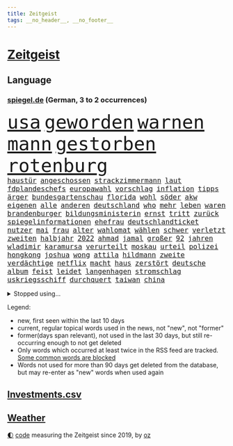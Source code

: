 ```yaml
---
title: Zeitgeist
tags: __no_header__, __no_footer__
---
```


# [Zeitgeist](https://oliz.io/zeitgeist/)

## Language

<h3><a href="https://www.spiegel.de" target="_blank">spiegel.de</a> (German, 3 to 2 occurrences)</h3>
<p style="font-family:monospace">
<span style="font-size:32pt"><a href="news_links.html#usa" class="current">usa</a></span>
<span style="font-size:32pt"><a href="news_links.html#geworden" class="current">geworden</a></span>
<span style="font-size:32pt"><a href="news_links.html#warnen" class="current">warnen</a></span>
<span style="font-size:32pt"><a href="news_links.html#mann" class="current">mann</a></span>
<span style="font-size:32pt"><a href="news_links.html#gestorben" class="current">gestorben</a></span>
<span style="font-size:32pt"><a href="news_links.html#rotenburg" class="new">rotenburg</a></span>
<br>
<span style="font-size:12pt"><a href="news_links.html#haustür" class="new">haustür</a></span>
<span style="font-size:12pt"><a href="news_links.html#angeschossen" class="current">angeschossen</a></span>
<span style="font-size:12pt"><a href="news_links.html#strackzimmermann" class="current">strackzimmermann</a></span>
<span style="font-size:12pt"><a href="news_links.html#laut" class="current">laut</a></span>
<span style="font-size:12pt"><a href="news_links.html#fdplandeschefs" class="new">fdplandeschefs</a></span>
<span style="font-size:12pt"><a href="news_links.html#europawahl" class="current">europawahl</a></span>
<span style="font-size:12pt"><a href="news_links.html#vorschlag" class="current">vorschlag</a></span>
<span style="font-size:12pt"><a href="news_links.html#inflation" class="current">inflation</a></span>
<span style="font-size:12pt"><a href="news_links.html#tipps" class="current">tipps</a></span>
<span style="font-size:12pt"><a href="news_links.html#ärger" class="current">ärger</a></span>
<span style="font-size:12pt"><a href="news_links.html#bundesgartenschau" class="new">bundesgartenschau</a></span>
<span style="font-size:12pt"><a href="news_links.html#florida" class="current">florida</a></span>
<span style="font-size:12pt"><a href="news_links.html#wohl" class="current">wohl</a></span>
<span style="font-size:12pt"><a href="news_links.html#söder" class="current">söder</a></span>
<span style="font-size:12pt"><a href="news_links.html#akw" class="current">akw</a></span>
<span style="font-size:12pt"><a href="news_links.html#eigenen" class="current">eigenen</a></span>
<span style="font-size:12pt"><a href="news_links.html#alle" class="current">alle</a></span>
<span style="font-size:12pt"><a href="news_links.html#anderen" class="current">anderen</a></span>
<span style="font-size:12pt"><a href="news_links.html#deutschland" class="current">deutschland</a></span>
<span style="font-size:12pt"><a href="news_links.html#who" class="current">who</a></span>
<span style="font-size:12pt"><a href="news_links.html#mehr" class="current">mehr</a></span>
<span style="font-size:12pt"><a href="news_links.html#leben" class="current">leben</a></span>
<span style="font-size:12pt"><a href="news_links.html#waren" class="current">waren</a></span>
<span style="font-size:12pt"><a href="news_links.html#brandenburger" class="current">brandenburger</a></span>
<span style="font-size:12pt"><a href="news_links.html#bildungsministerin" class="current">bildungsministerin</a></span>
<span style="font-size:12pt"><a href="news_links.html#ernst" class="current">ernst</a></span>
<span style="font-size:12pt"><a href="news_links.html#tritt" class="current">tritt</a></span>
<span style="font-size:12pt"><a href="news_links.html#zurück" class="current">zurück</a></span>
<span style="font-size:12pt"><a href="news_links.html#spiegelinformationen" class="current">spiegelinformationen</a></span>
<span style="font-size:12pt"><a href="news_links.html#ehefrau" class="current">ehefrau</a></span>
<span style="font-size:12pt"><a href="news_links.html#deutschlandticket" class="current">deutschlandticket</a></span>
<span style="font-size:12pt"><a href="news_links.html#nutzer" class="current">nutzer</a></span>
<span style="font-size:12pt"><a href="news_links.html#mai" class="current">mai</a></span>
<span style="font-size:12pt"><a href="news_links.html#frau" class="current">frau</a></span>
<span style="font-size:12pt"><a href="news_links.html#alter" class="current">alter</a></span>
<span style="font-size:12pt"><a href="news_links.html#wahlomat" class="current">wahlomat</a></span>
<span style="font-size:12pt"><a href="news_links.html#wählen" class="current">wählen</a></span>
<span style="font-size:12pt"><a href="news_links.html#schwer" class="current">schwer</a></span>
<span style="font-size:12pt"><a href="news_links.html#verletzt" class="current">verletzt</a></span>
<span style="font-size:12pt"><a href="news_links.html#zweiten" class="current">zweiten</a></span>
<span style="font-size:12pt"><a href="news_links.html#halbjahr" class="new">halbjahr</a></span>
<span style="font-size:12pt"><a href="news_links.html#2022" class="current">2022</a></span>
<span style="font-size:12pt"><a href="news_links.html#ahmad" class="current">ahmad</a></span>
<span style="font-size:12pt"><a href="news_links.html#jamal" class="new">jamal</a></span>
<span style="font-size:12pt"><a href="news_links.html#großer" class="current">großer</a></span>
<span style="font-size:12pt"><a href="news_links.html#92" class="new">92</a></span>
<span style="font-size:12pt"><a href="news_links.html#jahren" class="current">jahren</a></span>
<span style="font-size:12pt"><a href="news_links.html#wladimir" class="current">wladimir</a></span>
<span style="font-size:12pt"><a href="news_links.html#karamursa" class="new">karamursa</a></span>
<span style="font-size:12pt"><a href="news_links.html#verurteilt" class="current">verurteilt</a></span>
<span style="font-size:12pt"><a href="news_links.html#moskau" class="current">moskau</a></span>
<span style="font-size:12pt"><a href="news_links.html#urteil" class="current">urteil</a></span>
<span style="font-size:12pt"><a href="news_links.html#polizei" class="current">polizei</a></span>
<span style="font-size:12pt"><a href="news_links.html#hongkong" class="current">hongkong</a></span>
<span style="font-size:12pt"><a href="news_links.html#joshua" class="current">joshua</a></span>
<span style="font-size:12pt"><a href="news_links.html#wong" class="new">wong</a></span>
<span style="font-size:12pt"><a href="news_links.html#attila" class="current">attila</a></span>
<span style="font-size:12pt"><a href="news_links.html#hildmann" class="new">hildmann</a></span>
<span style="font-size:12pt"><a href="news_links.html#zweite" class="current">zweite</a></span>
<span style="font-size:12pt"><a href="news_links.html#verdächtige" class="current">verdächtige</a></span>
<span style="font-size:12pt"><a href="news_links.html#netflix" class="current">netflix</a></span>
<span style="font-size:12pt"><a href="news_links.html#macht" class="current">macht</a></span>
<span style="font-size:12pt"><a href="news_links.html#haus" class="current">haus</a></span>
<span style="font-size:12pt"><a href="news_links.html#zerstört" class="current">zerstört</a></span>
<span style="font-size:12pt"><a href="news_links.html#deutsche" class="current">deutsche</a></span>
<span style="font-size:12pt"><a href="news_links.html#album" class="current">album</a></span>
<span style="font-size:12pt"><a href="news_links.html#feist" class="new">feist</a></span>
<span style="font-size:12pt"><a href="news_links.html#leidet" class="current">leidet</a></span>
<span style="font-size:12pt"><a href="news_links.html#langenhagen" class="new">langenhagen</a></span>
<span style="font-size:12pt"><a href="news_links.html#stromschlag" class="new">stromschlag</a></span>
<span style="font-size:12pt"><a href="news_links.html#uskriegsschiff" class="new">uskriegsschiff</a></span>
<span style="font-size:12pt"><a href="news_links.html#durchquert" class="current">durchquert</a></span>
<span style="font-size:12pt"><a href="news_links.html#taiwan" class="current">taiwan</a></span>
<span style="font-size:12pt"><a href="news_links.html#china" class="current">china</a></span>
</p>
<details>
<summary>Stopped using...</summary>
<p class="former" style="font-size:12pt">
fürchtet(907) sachsenanhalt(907) hinterlassen(906) jens(906) mali(906) nachfolge(906) vorsitzende(906) bundesamt(905) hervor(905) abgesagt(904) bildung(904) coronaregeln(904) diskriminierung(904) geändert(904) kino(904) leer(904) verändert(904) zurzeit(904) ausgebrochen(903) ausgezeichnet(903) geschickt(903) investoren(903) lager(903) unbekannten(903) carsten(902) erfahrung(902) glück(902) klaren(902) krankenhäusern(902) siegt(902) teheran(902) trat(902) allianz(901) enger(901) hunde(901) kliniken(901) ließen(901) nominiert(901) steuern(901) teilnehmer(901) woran(901) 400(900) breitet(900) ddr(900) diskutieren(900) erfolge(900) erneute(900) landtag(900) widerspruch(900) englischen(899) erfahrungen(899) gerhard(899) klingbeil(899) kochinstitut(899) priester(899) quarantäne(899) vorliegt(899) cdupolitiker(898) co₂(898) favoriten(898) florian(898) passieren(898) riss(898) tweet(898) verlief(898) augsburg(897) ausfallen(897) bielefeld(897) meister(897) neuem(897) provinz(897) unterschiedlich(897) verhängte(897) vorsitzenden(897) walter(897) ausnahmezustand(896) größter(896) litauen(896) zugleich(896) 65(895) gebe(895) tschechien(895) wehren(895) beschluss(894) dramatisch(894) fußballprofi(894) mütter(894) 33(893) anbieter(893) entscheidenden(893) falsch(893) länge(893) nutzte(893) party(893) rassistischen(893) sinn(893) tausenden(893) verteidigung(893) besuchen(892) blockiert(892) konflikte(892) milde(892) pressestimmen(892) weite(892) abgebrochen(891) via(891) zwischenzeitlich(891) freie(890) kultur(890) gerechnet(889) modell(889) william(889) bande(888) demonstrationen(888) europäischer(888) kleines(888) verfehlt(888) belegen(887) eklat(887) auskunft(886) brechen(886) antisemitismus(885) sendung(885) geprägt(884) holocaust(884) konkrete(884) unseren(884) hielten(882) landete(882) 11(881) fan(881) signalisiert(881) tiefen(881) gesamten(880) kooperation(880) schießen(880) eigenes(879) iss(879) übernommen(879) immunität(878) bestmarke(877) hoffnungen(877) katar(876) ausrüstung(874) ausgesetzt(873) freiwillig(871) apps(870) möglichkeiten(867) wandel(867) aufgabe(864) empfangen(857) foto(856) normalerweise(856) staatsoberhaupt(856) konzert(854) verdoppelt(854) teuren(852) rache(847) farbe(841) hitler(839) last(836) aktionen(833) wetterdienst(815) londons(814) enthält(809) 95(796) öffnet(793) estland(777) anfeindungen(774) skandale(770) belästigung(769) demnächst(763) strebt(744) verantwortliche(744) investor(733) japanischen(689) abgegeben(681) besonderes(678) 38(668) zentralbank(652) stundenlang(647) lebensmitteln(643) ausnahme(637) veröffentlichung(630) füllen(629) verbunden(627) freigesprochen(626) warnungen(623) einführung(607) erfolglos(607) fluten(606) gremium(606) erfolgreichste(601) weibliche(601) kuriose(599) 700(590) jenseits(590) nouripour(580) rückgabe(579) stehlen(579) mike(574) kritischen(571) machtübernahme(571) zorn(570) böse(566) momente(566) erreichte(559) werner(553) konflikts(548) schulden(547) vorteil(547) beeinflusst(539) kunstwerke(536) gefeuert(534) erdgas(533) krankenkassen(532) gedrängt(526) einander(525) verläuft(519) 200000(518) hals(516) roth(513) falle(500) fußballs(500) vorgesehen(499) meta(489) tradition(486) seltene(484) zustande(484) entsteht(483) stephen(483) kanal(481) explodieren(479) phänomen(478) sank(477) verteuert(472) fdpminister(471) 87(468) ezb(468) nordische(468) frühe(465) zuständig(463) ebay(462) hochzeit(460) klara(458) heikel(457) menschenrechtler(452) mild(444) schwieriger(442) match(440) spektakel(440) mitgliedstaaten(435) geklagt(432) geschenk(429) bestand(423) geiselnahme(419) ergeben(418) abschaffung(414) gekämpft(412) positiven(411) abseits(409) runter(408) zensur(407) verpflichtende(404) problems(403) mbappé(401) oppositionellen(401) schülern(399) 98(398) spdchef(396) fluss(393) lehnte(392) terror(392) zugenommen(389) fern(388) kremltruppen(383) erneuerbare(382) anlässlich(378) invasoren(376) verliehen(376) lindners(375) patrick(375) todes(371) goldene(369) staub(365) staatsbürgerschaft(364) spart(362) verbotene(359) ausschließlich(357) suchten(357) herrschte(356) updates(350) 24jährige(346) fernen(342) nachfolgerin(342) rechenschaft(341) großmutter(338) ufer(338) franken(337) filialen(335) warteten(335) schwedens(334) golden(328) discounter(323) wehrte(319) westjordanland(319) würdigt(318) suchte(314) ausgebaut(313) einstecken(312) prinzessin(312) chefs(310) erleichtert(309) sinne(309) unobericht(309) 80000(308) homosexuelle(308) tankstelle(308) vereidigt(308) ausbauen(307) einhalten(306) titelverteidiger(306) 79(304) frustriert(304) leipzigs(304) steuerzahler(303) ulrich(303) erhöhtes(302) vollgas(302) provider(300) schwächen(300) jugendlicher(298) einzudämmen(297) mitarbeitende(296) update(294) verdiente(294) naturkatastrophen(292) preisdeckel(292) republikanischer(292) verbreitung(291) ukrainerusslandkrieg(288) persönlicher(283) zuwanderung(281) transportieren(280) übergewinnsteuer(278) finde(275) gleichberechtigung(275) tanz(274) katholiken(272) begegnen(269) extra(269) endgültige(268) vize(267) großeltern(266) entschuldigen(263) kultusminister(263) frauenrechte(262) völker(262) anruf(260) grimm(260) veronika(260) giffey(259) funktion(256) usrepublikaner(256) anschlags(255) streikt(254) chinesen(253) eigentliche(253) gelbe(252) unterkünfte(249) etlichen(247) drehten(246) lady(245) zwölfjährigen(245) erzählung(243) diana(242) daneben(240) glänzte(240) hagen(239) hingelegt(239) summer(238) moderator(235) wichtigster(235) notruf(234) somalia(234) holten(232) bürgergeld(231) einziges(231) mobilisierung(230) erlässt(229) mithalten(229) rauf(228) vogelgrippe(228) medizin(227) sperren(227) weltgrößten(227) seltener(225) verschärfung(224) entkommen(223) globes(223) spurensuche(219) übernahm(219) bellingham(217) gebissen(217) jude(217) tobias(217) gott(216) ussenat(216) energiepauschale(215) angegangen(214) antisemitisch(210) link(210) rowling(210) atlantik(209) entstehung(209) rappers(208) abgezogen(207) jahreswechsel(206) beschaffen(204) 45jährige(203) erzeugt(203) lehrermangel(203) durchhalten(202) listen(202) geteilt(201) gratis(201) kurznachrichtendienst(200) bundeswirtschaftsministerium(199) strafrechtliche(199) finanzministerium(197) vorurteile(197) ber(196) elften(196) energiepolitik(196) erwägen(196) aufholjagd(195) johan(195) monika(194) simuliert(194) stützt(194) jk(193) milliardenkosten(193) wasserversorgung(193) eingehalten(192) meeresboden(191) militärexperte(191) cocacola(190) 1400(188) emissionen(188) irland(188) achtelfinale(187) angesehen(186) beobachter(186) blumen(186) fortschritte(186) ködern(186) spiels(186) vereinbarung(186) winzigen(186) halbzeit(184) iranischer(184) szenarien(184) rose(182) treibhausgase(182) tshirt(182) buhlen(181) massiver(181) niederlagen(181) geldpolitik(180) morgan(180) sterne(180) brutalität(179) persönlichen(179) asteroid(178) sportdirektor(178) stift(178) antrieb(176) kristersson(176) 300000(175) exklusiv(175) langes(175) bundesweites(174) forscherinnen(174) nominierungen(174) schwedt(174) organisieren(173) dahintersteckt(171) elbphilharmonie(170) härtesten(170) abwesenheit(169) bergen(169) edward(168) gefährlichsten(168) regionalbahn(168) herren(167) bischofskonferenz(166) bnd(163) wartezeit(163) angekündigter(162) gewalttäter(162) passagieren(162) kommando(161) professioneller(161) kampfpanzern(160) anerkennung(159) clans(159) parat(159) birmingham(158) bonbons(158) ernennt(158) solidarisieren(157) verankert(157) lawinenabgang(156) entzug(155) lehrkräftemangel(155) alice(154) geliebten(152) krisenjahr(152) oleg(152) übersteigen(152) gary(150) großereignis(150) armin(149) geebnet(149) scheuen(149) 105(148) energieinfrastruktur(148) misstrauen(148) todesstrafe(148) dankesrede(147) eigens(147) flüchtlingsheim(147) intakt(147) teheraner(146) verehrt(146) 39(145) 736(145) erkältungswelle(145) geschmack(144) mittleren(144) verbrechens(142) versicherte(142) y(142) erreger(141) krankenhausreform(141) queere(141) aussichten(140) raue(140) boeing(139) darknet(139) inhalten(139) reißen(138) philip(137) weltcup(137) bedienen(136) brisantes(136) zigaretten(136) überragt(136) adolf(135) queeren(135) sydney(135) rettungseinsatz(132) usamerikanerin(132) jusos(131) 14jähriger(130) aufgeschoben(130) erzählungen(130) japaner(130) ussänger(130) verbrenner(130) sms(129) wurm(129) abwenden(128) homophoben(127) diplomatie(126) testet(126) twitterchef(126) wirtschaftliche(126) feste(125) formiert(125) vorgängerin(125) sportartikelhersteller(124) statistische(124) verbinden(123) ware(123) überwacht(123) ausdrücklich(122) migrationspolitik(122) benedikt(121) geheimer(121) grünenchef(121) schmiedet(121) gianni(120) pence(120) streben(120) subventionswettlauf(120) anzahl(119) ausgetretene(119) evangelische(119) gegensatz(119) generalinspekteur(119) überzeugen(118) bundesverdienstkreuz(117) christmas(117) schränken(117) verkehrswende(117) überholmanöver(117) abschiebungen(116) airbus(116) bafin(116) bemängeln(116) beweist(116) gekostet(116) inszenierte(116) aufpassen(115) bestens(115) flotte(115) fußballweltmeisterschaften(115) tennislegende(115) vorsichtig(115) barbarei(114) bischöfe(114) straßensperren(114) supermärkte(114) apokalypse(113) ausgleichen(113) beunruhigt(113) buenos(113) djokovic(113) gelockert(113) geldhaus(112) infos(112) jahresbeginn(112) produkten(112) synodalen(112) verbannt(112) weltfußball(112) wmaus(112) arztpraxen(111) fotograf(111) kamala(111) schneesturm(111) düsteres(110) gestalten(110) integrität(110) what(110) berühmter(109) erfolgsgeschichte(109) kurzzeitig(109) vorbereitung(109) check(108) kapsel(108) rückschritt(108) tüte(108) größeren(107) kampfflugzeuge(107) lehnten(107) politikum(107) seltsamen(107) weltmeisterschaften(107) dienstwagen(106) flaggen(106) versicherung(106) überlassen(106) hilfsgüter(105) munitionsbeschaffung(105) tvserie(105) charts(104) fratzscher(104) niedergelegt(104) skiweltcup(104) besitzen(103) erwähnt(103) innsbruck(103) kammerspiel(103) stürmen(103) venus(103) werbeverbot(103) wiegelt(103) berisha(101) euabgeordnete(101) forschungsteam(101) grünes(101) söldnergruppe(101) udo(100) dritter(99) perfekten(99) 28jährigen(98) axelspringerverlag(98) gebrauchte(98) grand(98) hackl(98) obdachlosigkeit(98) standorte(98) mexikos(97) derartige(96) fachschüler(96) garbsen(96) kellern(96) umstrittenes(96) überbieten(96) 20jährige(95) kapital(95) vollstreckt(95) day(94) redaktion(94) verschüttet(94) voraussetzung(94) wehrbeauftragte(94) anlaufstelle(93) erzielten(93) haie(93) spielfilm(93) ausgeladen(92) bauzinsen(92) entschärft(92) kohlendioxid(92) völler(92) biathleten(91) explodierende(91) geiselnehmer(91) isrückkehrerin(91) mitgliedschaft(91) porträtiert(91) regenfälle(91) sportjournalist(91) warntag(91) darlehen(90) gleichem(90) haushalts(90) länderchefs(90) schärferes(90) angespannte(89) arbeitnehmerinnen(89) attentäter(89) etablieren(89) planungsverfahren(89) referee(89) wintersport(89) epos(88) kopiert(88) maulwurf(88) stanley(88) vorort(88) vorurteilen(88) witterung(88) einzigartigen(87) exvizepräsident(87) krankenstand(87) kulturstaatsministerin(87) nachbarländern(87) regierungsberater(87) stellungskrieg(87) umzug(87) vorstand(87) europarat(86) juwelen(86) applaus(85) kriege(85) künstlern(85) merkwürdige(85) ops(85) twitteralternative(85) zehnte(85) altert(84) ansicht(84) beeindruckt(84) immobilienpreise(84) rauschten(84) umstrittener(84) verworfen(84) volksleiden(84) werten(84) aires(83) angreifern(83) bruchteil(83) glass(83) journalistische(83) organisierten(83) zurückfordern(83) death(82) eauto(82) klimaziel(82) nichtstun(82) parteiausschluss(82) solcher(82) volkswagenkonzern(82) kirchen(81) kriegsdrama(81) lauten(81) meiste(81) sicherheitskräften(81) deripaska(80) gentechnik(80) kategorien(80) luxusmarken(80) lösten(80) schweigt(80) verheerende(80) cancelt(79) erfolgreiche(79) erlag(79) gerückt(79) a38(78) detektiv(78) dieb(78) isanhänger(78) ivan(78) revision(78) stritt(78) toney(78) zylinder(78) 69(77) anschreien(77) auftrieb(77) eisernen(77) förderte(77) komplizierten(77) stellvertreterin(77) verleger(77) wilden(77) zugeben(77) batic(76) böller(76) eiltempo(76) feuerwehrmann(76) kranken(76) kurzschluss(76) legalem(76) leitmayr(76) schneefall(76) demonstrierten(75) doppelmord(75) einkindpolitik(75) einmarsch(75) männlichen(75) schadsoftware(75) zweck(75) dauer(74) geprägte(74) herstellers(74) indizien(74) lambsdorff(74) strafrechtlich(74) unerschwinglich(74) absprache(73) chaim(73) einzelgänger(73) feministischer(73) internetnutzer(73) verteidigungsministeriums(73) wham(73) zuständigkeit(73) ölkonzern(73) cyrus(72) ertragen(72) hundebesitzer(72) miley(72) texten(72) schwinden(71) umjubelt(71) versicherer(71) aushalten(70) besuchern(70) broadway(70) gestaltet(70) höhepunkte(70) leichnam(70) mafia(70) rauchen(70) sicherheitsbedenken(70) amüsant(69) bundesministerin(69) büroarbeiter(69) geschäftsmann(69) siebzigern(69) socialmediakonzern(69) überschattete(69) bakterien(68) bescheiden(68) geratene(68) gesteuerte(68) haftentlassung(68) heimatland(68) kraftakt(68) mitgerissen(68) 133(67) bundeswirtschaftsminister(67) empfindliche(67) entfernte(67) freier(67) hinsichtlich(67) kabinettskollegen(67) verschmähen(67) 52(66) islamistischen(66) kleintransporters(66) neubau(66) outfits(66) blutspenden(65) edf(65) homosexueller(65) linda(65) office(65) pckraffinerie(65) abnehmen(64) hunden(64) impfstatus(64) nazivergleich(64) henriette(63) häftling(63) krebsdiagnose(63) oberbürgermeisterin(63) reker(63) weltcupsieg(63) weltraumrakete(63) wettlauf(63) mittwochmorgen(62) schwache(62) sitzungstagen(62) substanz(62) arbeitsgruppe(61) bauministerin(61) bayerischer(61) betreuer(61) bewerbungen(61) entwickler(61) geywitz(61) högl(61) niemals(61) biene(60) bitcoins(60) burkina(60) faso(60) havarierten(60) angehende(59) break(59) ehemaliges(59) grünheide(59) streifen(59) verlangte(59) vorgabe(59) bürgerrechte(58) do(58) erschlich(58) gaga(58) joão(58) kadaver(58) theoretisch(58) verdächtiges(58) nordamerikas(57) spontan(57) verbrennt(57) einzel(56) ortes(56) pate(56) energy(55) erschüttern(55) techbranche(55) umweltbundesamt(55) anklagen(54) bestehe(54) luftschlägen(54) pamela(54) abtreibungsgegner(53) iq(53) räume(53) showdown(53) starteten(53) vertreiben(53) widrigen(53) allgemeines(52) aufbauen(52) bedrohlich(52) kiesewetter(52) langwierige(52) positives(52) roderich(52) segelboot(52) umdenken(52) ebbt(51) flüchtlingspolitik(51) ganztägigen(51) gedient(51) lagerfeld(51) pflegen(51) selfie(51) skipper(51) zögerliche(51) abkopplung(50) antike(50) dfl(50) gesetzlichen(50) neinstimmen(50) neunzigern(50) supermarktketten(50) bogen(49) etat(49) jährt(49) nhs(49) unfallzahlen(49) unruhe(49) vorgetäuscht(49) überrumpelt(49) auszeichnungen(48) baltikum(48) djokovićs(48) effekte(48) euterrorliste(48) gelogen(48) holocaustüberlebende(48) rigorose(48) sichtlich(48) stausee(48) abenteurer(47) ausgeglichen(47) durchgefallen(47) heimwm(47) neapel(47) produzenten(47) ungarischen(47) ausgerottet(46) beschuldigen(46) bildungsmisere(46) dmytro(46) hauch(46) kuleba(46) mitgeschleift(46) richtigen(46) stürmte(46) verkürzen(46) absprachen(45) ausnahmeathletin(45) ermordeten(45) köpfe(45) packung(45) synodalversammlung(45) vorstellungen(45) zugpersonal(45) überzogen(45) abiturienten(44) georgien(44) lokale(44) monatelanger(44) untergräbt(44) vergewaltigungen(44) bundesminister(43) dammbruch(43) diversen(43) hochzeiten(43) klimaschutzes(43) mitziehen(43) prorussischen(43) verhinderten(43) academy(42) beißt(42) dichtgemacht(42) eingebrockt(42) sicherheitsstrategie(42) stegner(42) sturmgewehren(42) ausspähen(41) brüskiert(41) fischfang(41) flowers(41) mërgim(41) polizeischüler(41) spö(41) taumelt(41) willkür(41) wirtschaftlicher(41) zinswende(41) 152(40) aufgespürt(40) premiers(40) purzeln(40) zervakis(40) anlocken(39) dissens(39) eberl(39) eingeschüchtert(39) h5n1(39) kuh(39) quälend(39) wahlsieger(39) 207(38) apache(38) ausgemustert(38) laufzeit(38) leopard2kampfpanzer(38) omega(38) rolex(38) streamingangebot(38) erholt(37) problematischen(37) quittung(37) solidarische(37) unterdrückt(37) vatikans(37) verunsicherung(37) ausschluss(36) behauptung(36) nobelpreis(36) pralinen(36) travel(36) verteuern(36) weltmeisterin(36) agenten(35) anschlüsse(35) eichhörnchen(35) fußballliga(35) fußstapfen(35) grenzschutz(35) lawinengefahr(35) merklich(35) mister(35) nummereinshit(35) rekordergebnis(35) rekordmenge(35) verbreitete(35) vwkonzern(35) zerschlagung(35) zurückhaltend(35) alonso(34) ausweis(34) erdbebenhilfe(34) gleichgeschlechtliche(34) halbmast(34) lebensweise(34) luxusuhren(34) patek(34) philippe(34) rekordzahlen(34) retourkutsche(34) sachschaden(34) schafe(34) sicherheitsexpertin(34) wuhledar(34) xabi(34) alarmstarts(33) gladbach(33) hilfskräfte(33) modernisiert(33) supermächte(33) vertreibt(33) vögeln(33) cyberkriminelle(32) haufenweise(32) profifußballer(32) rechnerisch(32) rendiwagner(32) weiblichen(32) grammys(31) krebskranke(31) reddit(31) rekordverdächtig(31) unglücks(31) fernzuhalten(30) goldmedaille(30) kabel(30) kaufmann(30) relativieren(30) rentnern(30) sprünge(30) stil(30) 160000(29) 200euroenergiehilfe(29) olga(29) samsung(29) skirennfahrerin(29) verlags(29) russinnen(28) tabellenführung(28) trinkwasserversorgung(28) unnötige(28) zusammenzuarbeiten(28) anstatt(27) beigetragen(27) detail(27) gala(27) nordstreampipelines(27) siegesserie(27) wale(27) angestellter(26) doll(26) einreist(26) größerer(26) marte(26) olsbu(26) relativ(26) bindung(25) entgegenkommen(25) fehle(25) galaxy(25) konflikten(25) nobelpreisträger(25) s23(25) ultra(25) umlauf(25) vermieden(25) chemikalien(24) födisch(24) presseschau(24) traktiert(24) zeitgleich(24) bußgelder(23) dürresommer(23) jena(23) lesung(23) lohnforderung(23) rio(23) ssc(23) afrikanische(22) gigantisch(22) grubenunglück(22) janeiro(22) langlauf(21) maße(21) rüdiger(21) schubert(21) schuhe(21) stinkt(21) verschleppung(21) aufgedeckt(20) elite(20) erwerbstätig(20) georgier(20) gigant(20) moers(20) ruiniert(20) schrittweise(20) spektakuläres(20) speziellen(20) tiflis(20) vordenker(20) webbteleskop(20) websites(20) abstiegszone(19) auffälliges(19) begründete(19) großmacht(19) kristin(19) landespolitik(19) schmuggelroute(19) trickbetrüger(19) alleingang(18) dasselbe(18) eingeräumt(18) nordischen(18) verwandeln(18) vogelgrippevirus(18) anteile(17) banküberfall(17) beschaffung(17) führungsrolle(17) gemeindebund(17) kosmologie(17) krisenteam(17) rekonstruieren(17) aufreger(16) ausgewildert(16) energiepreisbremsen(16) finaler(16) konzernen(16) umarmt(16) absender(15) kombiniererinnen(15) konservativer(15) monsteretappe(15) schneechaos(15) städtetag(15) verschwörungsmythen(15) weltumsegelung(15) bestehenden(14) dienstleistungsgewerkschaft(14) geldübergabe(14) kommendem(14) regierungserklärung(14) soziologin(14) stadionverbot(14) aufkommen(13) björn(13) geschmuggelt(13) gewartet(13) guantanamo(13) höcke(13) kritikerinnen(13) stehe(13) 59(12) dekret(12) flexible(12) unmengen(12) flickenteppich(11) kalabrien(11) mangelhafte(11) mäuse(11) nationaler(11)
</p>
</details>
<p>Legend:
<ul>
<li><span class="new">new</span>, first seen within the last 10 days</li>
<li><span class="current">current</span>, regular topical words used in the news, not "new", not "former"</li>
<li><span class="former">former(days span relevant)</span>, not used in the last 30 days, but still re-occurring enough to not get deleted</li>
<li>Only words which occurred at least twice in the RSS feed are tracked. <a href="language/filters.py">Some common words are blocked</a></li>
<li>Words not used for more than 90 days get deleted from the database, but may re-enter as "new" words when used again</li>
</ul>
</p>

## [Investments](investments.html)[.csv](investments.csv)

## [Weather](weather.html)

<footer>
<a href="javascript:toggleTheme()" class="nav">🌓</a>
<a href="https://github.com/ooz/zeitgeist">code</a> measuring the Zeitgeist since 2019, by <a href="https://oliz.io">oz</a>
</footer>
